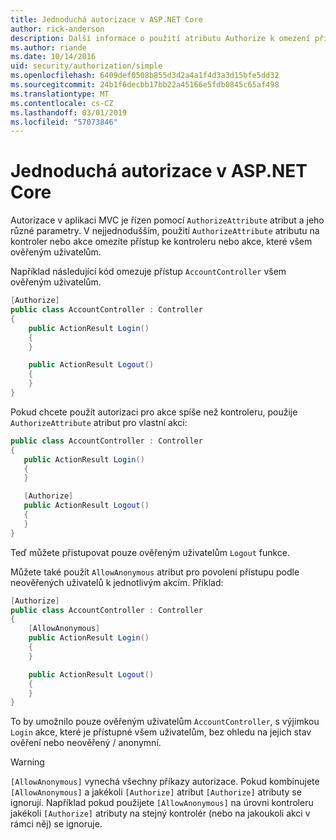 ```yaml
---
title: Jednoduchá autorizace v ASP.NET Core
author: rick-anderson
description: Další informace o použití atributu Authorize k omezení přístupu k ASP.NET Core kontrolery a akce.
ms.author: riande
ms.date: 10/14/2016
uid: security/authorization/simple
ms.openlocfilehash: 6409def0508b855d3d2a4a1f4d3a3d15bfe5dd32
ms.sourcegitcommit: 24b1f6decbb17bb22a45166e5fdb0845c65af498
ms.translationtype: MT
ms.contentlocale: cs-CZ
ms.lasthandoff: 03/01/2019
ms.locfileid: "57073846"
---
```

# <a name="simple-authorization-in-aspnet-core"></a>Jednoduchá autorizace v ASP.NET Core

<a name="security-authorization-simple"></a>

Autorizace v aplikaci MVC je řízen pomocí `AuthorizeAttribute` atribut a jeho různé parametry. V nejjednodušším, použití `AuthorizeAttribute` atributu na kontroler nebo akce omezíte přístup ke kontroleru nebo akce, které všem ověřeným uživatelům.

Například následující kód omezuje přístup `AccountController` všem ověřeným uživatelům.

```csharp
[Authorize]
public class AccountController : Controller
{
    public ActionResult Login()
    {
    }

    public ActionResult Logout()
    {
    }
}
```

Pokud chcete použít autorizaci pro akce spíše než kontroleru, použije `AuthorizeAttribute` atribut pro vlastní akci:

```csharp
public class AccountController : Controller
{
   public ActionResult Login()
   {
   }

   [Authorize]
   public ActionResult Logout()
   {
   }
}
```

Teď můžete přistupovat pouze ověřeným uživatelům `Logout` funkce.

Můžete také použít `AllowAnonymous` atribut pro povolení přístupu podle neověřených uživatelů k jednotlivým akcím. Příklad:

```csharp
[Authorize]
public class AccountController : Controller
{
    [AllowAnonymous]
    public ActionResult Login()
    {
    }

    public ActionResult Logout()
    {
    }
}
```

To by umožnilo pouze ověřeným uživatelům `AccountController`, s výjimkou `Login` akce, které je přístupné všem uživatelům, bez ohledu na jejich stav ověření nebo neověřený / anonymní.

> [!WARNING]
> `[AllowAnonymous]` vynechá všechny příkazy autorizace. Pokud kombinujete `[AllowAnonymous]` a jakékoli `[Authorize]` atribut `[Authorize]` atributy se ignorují. Například pokud použijete `[AllowAnonymous]` na úrovni kontroleru jakékoli `[Authorize]` atributy na stejný kontrolér (nebo na jakoukoli akci v rámci něj) se ignoruje.

